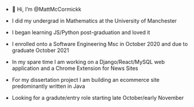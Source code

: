- 👋 Hi, I’m @MattMcCormickk

- I did my undergrad in Mathematics at the University of Manchester
- I began learning JS/Python post-graduation and loved it
- I enrolled onto a Software Engineering Msc in October 2020 and due to graduate October 2021
- In my spare time I am working on a Django/React/MySQL web application and a Chrome Extension for News Sites
- For my dissertation project I am building an ecommerce site predominantly written in Java
- Looking for a gradute/entry role starting late October/early November 

<!---
MattMcCormickk/MattMcCormickk is a ✨ special ✨ repository because its `README.md` (this file) appears on your GitHub profile.
You can click the Preview link to take a look at your changes.
--->
